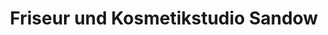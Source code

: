 ---
title: "Friseur und Kosmetikstudio Sandow"
url: /cottbus/friseur-und-kosmetikstudio-sandow/
shop: Friseur
---